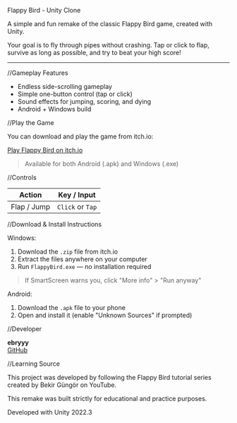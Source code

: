 Flappy Bird - Unity Clone

A simple and fun remake of the classic Flappy Bird game, created with Unity.

Your goal is to fly through pipes without crashing. Tap or click to flap, survive as long as possible, and try to beat your high score!

---

//Gameplay Features

-  Endless side-scrolling gameplay
-  Simple one-button control (tap or click)
-  Sound effects for jumping, scoring, and dying
-  Android +  Windows build


//Play the Game

You can download and play the game from itch.io:

[Play Flappy Bird on itch.io](https://ebrucelik.itch.io/flappybird)

> Available for both Android (.apk) and Windows (.exe)


//Controls

| Action       | Key / Input    |
|--------------|----------------|
| Flap / Jump  | `Click` or `Tap` |


//Download & Install Instructions

Windows:
1. Download the `.zip` file from itch.io
2. Extract the files anywhere on your computer
3. Run `FlappyBird.exe` — no installation required

> If SmartScreen warns you, click "More info" > "Run anyway"

Android:
1. Download the `.apk` file to your phone
2. Open and install it (enable "Unknown Sources" if prompted)


//Developer

**ebryyy**  
[GitHub](https://github.com/ebryyy)

//Learning Source

This project was developed by following the Flappy Bird tutorial series created by Bekir Güngör on YouTube.

This remake was built strictly for educational and practice purposes.

Developed with Unity 2022.3
